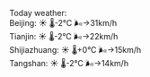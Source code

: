 Today weather:  
Beijing: ☀️   🌡️-2°C 🌬️→31km/h  
Tianjin: ☀️   🌡️-2°C 🌬️→22km/h  
Shijiazhuang: ☀️   🌡️+0°C 🌬️→15km/h  
Tangshan: ☀️   🌡️-2°C 🌬️→14km/h  
